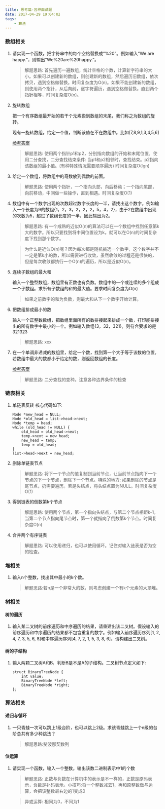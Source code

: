 ```yaml
---
title: 思考篇-各种面试题
date: 2017-04-29 19:04:02
tags:
    - 算法
---
```


### 数组相关

1. 请实现一个函数，把字符串中的每个空格替换成“%20”。例如输入“We are happy.”，则输出“We%20are%20happy.”。

    >解题思路: 首先遍历一遍数组，统计空格的个数，计算新字符串的大小。如果可以创建新的数组，则创建新的数组，然后遍历旧数组，依次拷贝，遇到空格做替换。时间复杂度为O(n)。如果不能创建新的数组，则使用两个指针，从后向前，逐字符遍历，遇到空格做替换，直到两个指针相等，时间复杂度O(n)。

2. 旋转数组

    把一个有序数组最开始的若干个元素搬到数组的末尾，我们称之为数组的旋转。

    现有一旋转数组，给定一个值，判断该值在不在数组中。比如[7,8,9,1,3,4,5,6] 
    
    [参考答案](https://github.com/fenghui2013/myblog_source/blob/master/c/min.c)

    >解题思路: 使用两个指针p1和p2，分别指向数组的开始和末尾位置，使用二分查找，二分查找结束条件: 当p1和p2相邻时，查找结束。p2指向该数组的最小值。(有种特殊情况需要顺序遍历) 时间复杂度O(lgn)

3. 给定一个数组，将数组中的奇数放到偶数的前面。

    >解题思路: 使用两个指针，一个指向头部，向后移动；一个指向尾部，向前移动，中间做一些操作，直到相遇。时间复杂度O(1)
    
4. 数组中有一个数字出现的次数超过数字长度的一半，请找出这个数字。例如输入一个长度为9的数组{1，2，3，2，2，2，5，4，2}，由于2在数组中出现的次数为5，超过了数组长度的一半，因此输出为2。

    > 解题思路: 有一个成熟的近似O(n)的算法可以在一个数组中找到任意第k大的数字。所以只要找到将中间位置设为k，就可以在O(n)的时间复杂度下找到那个数字。
    
    >为什么是近似O(n)呢？因为每次都是随机挑选一个数字，这个数字并不一定是第k小的数，所以需要进行收敛，虽然收敛的过程还是很快的，但是每次收敛都执行一个O(n)的遍历，所以是近似O(n)。
    
5. 连续子数组的最大和

    输入一个整型数组，数组里有正数也有负数。数组中的一个或连续的多个组成一个子数组。求所有子数组的和的最大值。要求时间复杂度为O(n)
    
    > 如果之前数字的和为负数，则最大和从下一个数字开始计算。
    
6. 把数组排成最小的数

    输入一个正整数数组，把数组里面所有的数拼接起来排成一个数，打印能拼接出的所有数字中最小的一个。例如输入数组{3，32，321}，则符合要求的是321323
    
    > 解题思路: xxx

7. 在一个单调非递减的数组里，给定一个数，找到第一个大于等于该数的位置，若数组中最大的数都小于给定的数，则返回数组的长度。

    [参考答案](https://github.com/fenghui2013/myblog_source/blob/master/c/bytedance.c)

    > 解题思路: 二分查找的变种。注意各种边界条件的检查

### 链表相关

1. 单链表反转
    核心代码如下:

    ```
    Node *new_head = NULL;
    Node *old_head = list->head->next;
    Node *temp = head;
    while (old_head != NULL) {
        old_head = old_head->next;
        temp->next = new_head;
        new_head = temp;
        temp = old_head;
    }
    list->head->next = new_head;
    ```

2. 删除单链表节点

    >解题思路: 将下一个节点的值复制到当前节点，让当前节点指向下一个节点的下一个节点，删除下一个节点。特殊的地方: 如果删除的节点是尾节点，扔需要遍历。若是头结点，将头结点置为NULL。时间复杂度O(1)

3. 得到链表的倒数第k个节点

    >解题思路: 使用两个节点，第一个指向头结点，与第二个节点相距k-1，当第二个节点指向尾节点时，第一个就指向了倒数第k个节点。时间复杂度O(n)
    
4. 合并两个有序链表

    > 解题思路: 可以使用递归，也可以使用循环。记住对输入链表是否为空的检查。
    
### 堆相关
1. 输入n个整数，找出其中最小的k个数。

    >解题思路:若n是一个非常大的数，则考虑创建一个有k个元素的大顶堆。

### 树相关

#### 树的遍历
1. 输入某二叉树的前序遍历和中序遍历的结果，请重建出该二叉树。假设输入的前序遍历和中序遍历的结果都不包含重复的数字。例如输入前序遍历序列[1, 2, 4, 7, 3, 5, 6, 8]和中序遍历序列[4, 7, 2, 1, 5, 3, 8, 6]，请构建出二叉树。

#### 树的子结构
1. 输入两颗二叉树A和B，判断B是不是A的子结构。二叉树节点定义如下:
    
    ```
    struct BinaryTreeNode {
        int value;
        BinaryTreeNode *left;
        BinaryTreeNode *right;
    };
    ```

### 算法相关

#### 递归与循环
1. 一只青蛙一次可以跳上1级台阶，也可以跳上2级。求该青蛙跳上一个n级的台阶总共有多少种跳法？

    >解题思路:斐波那契数列

#### 位运算
1. 请实现一个函数，输入一个整数，输出该数二进制表示中1的个数

    >解题思路: 正数与负数在计算机中的表示是不一样的，正数是原码表示，负数是补码表示。小技巧:将一个整数减去1，再和原整数做与运算，会把该整数最右边的1变成0

    >异或运算: 相同为0，不同为1


